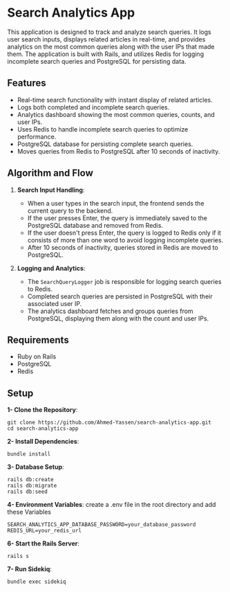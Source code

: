# Search Analytics App

This application is designed to track and analyze search queries. It logs user search inputs, displays related articles in real-time, and provides analytics on the most common queries along with the user IPs that made them. The application is built with Rails, and utilizes Redis for logging incomplete search queries and PostgreSQL for persisting data.

## Features

- Real-time search functionality with instant display of related articles.
- Logs both completed and incomplete search queries.
- Analytics dashboard showing the most common queries, counts, and user IPs.
- Uses Redis to handle incomplete search queries to optimize performance.
- PostgreSQL database for persisting complete search queries.
- Moves queries from Redis to PostgreSQL after 10 seconds of inactivity.

## Algorithm and Flow

1. **Search Input Handling**:
   - When a user types in the search input, the frontend sends the current query to the backend.
   - If the user presses Enter, the query is immediately saved to the PostgreSQL database and removed from Redis.
   - If the user doesn't press Enter, the query is logged to Redis only if it consists of more than one word to avoid logging incomplete queries.
   - After 10 seconds of inactivity, queries stored in Redis are moved to PostgreSQL.

2. **Logging and Analytics**:
   - The `SearchQueryLogger` job is responsible for logging search queries to Redis.
   - Completed search queries are persisted in PostgreSQL with their associated user IP.
   - The analytics dashboard fetches and groups queries from PostgreSQL, displaying them along with the count and user IPs.

## Requirements

- Ruby on Rails
- PostgreSQL
- Redis

## Setup

 **1- Clone the Repository**:
   ```
   git clone https://github.com/Ahmed-Yassen/search-analytics-app.git
   cd search-analytics-app
   ```

 **2- Install Dependencies**:
   ```
   bundle install
   ```

 **3- Database Setup**:
   ```
   rails db:create
   rails db:migrate
   rails db:seed
   ```

 **4- Environment Variables**:
 create a .env file in the root directory and add these Variables
   ```
   SEARCH_ANALYTICS_APP_DATABASE_PASSWORD=your_database_password
   REDIS_URL=your_redis_url
   ```

**6- Start the Rails Server**:
   ```
   rails s
   ```

**7- Run Sidekiq**:
   ```
   bundle exec sidekiq
   ```
